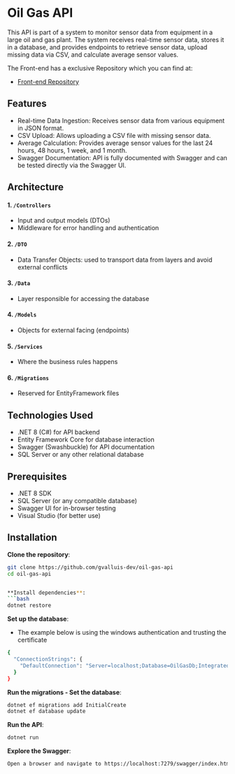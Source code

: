 ﻿# Oil Gas API

This API is part of a system to monitor sensor data from equipment in a large oil and gas plant. The system receives real-time sensor data, stores it in a database, and provides endpoints to retrieve sensor data, upload missing data via CSV, and calculate average sensor values.

The Front-end has a exclusive Repository which you can find at:

- [Front-end Repository](https://github.com/gvalluis-dev/oil-gas-dashboard) 

## Features

- Real-time Data Ingestion: Receives sensor data from various equipment in JSON format.
- CSV Upload: Allows uploading a CSV file with missing sensor data.
- Average Calculation: Provides average sensor values for the last 24 hours, 48 hours, 1 week, and 1 month.
- Swagger Documentation: API is fully documented with Swagger and can be tested directly via the Swagger UI.

## Architecture
#### 1. `/Controllers`
  - Input and output models (DTOs)
  - Middleware for error handling and authentication

#### 2. `/DTO`
 - Data Transfer Objects: used to transport data from layers and avoid external conflicts
  
#### 3. `/Data`
 - Layer responsible for accessing the database

#### 4. `/Models`
 - Objects for external facing (endpoints)

#### 5. `/Services`
 - Where the business rules happens

#### 6. `/Migrations`
 - Reserved for EntityFramework files

## Technologies Used
- .NET 8 (C#) for API backend
- Entity Framework Core for database interaction
- Swagger (Swashbuckle) for API documentation
- SQL Server or any other relational database

## Prerequisites

- .NET 8 SDK
- SQL Server (or any compatible database)
- Swagger UI for in-browser testing
- Visual Studio (for better use)

## Installation

**Clone the repository**:
   ```bash
   git clone https://github.com/gvalluis-dev/oil-gas-api
   cd oil-gas-api
   

**Install dependencies**:
```bash
dotnet restore
```

**Set up the database**:
- The example below is using the windows authentication and trusting the certificate
```bash
{
  "ConnectionStrings": {
    "DefaultConnection": "Server=localhost;Database=OilGasDb;Integrated Security=True;TrustServerCertificate=True"
  }
}
```

**Run the migrations - Set the database**:
```bash
dotnet ef migrations add InitialCreate
dotnet ef database update
```

**Run the API**:
```bash
dotnet run
```

**Explore the Swagger**:
```bash
Open a browser and navigate to https://localhost:7279/swagger/index.html to explore the API documentation and test the endpoints.
```